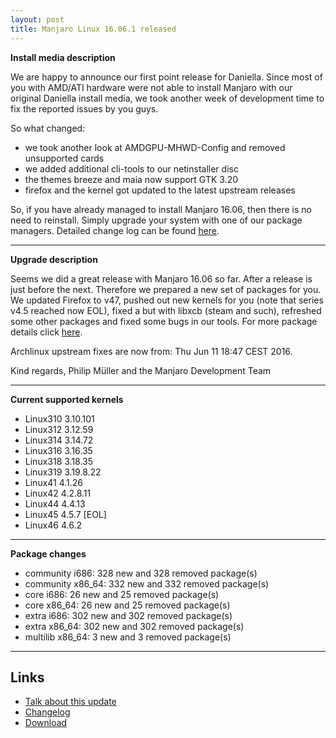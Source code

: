 ```yaml
---
layout: post
title: Manjaro Linux 16.06.1 released
---
```


**Install media description**

We are happy to announce our first point release for Daniella. Since most of you with AMD/ATI hardware were not able to install Manjaro with our original Daniella install media, we took another week of development time to fix the reported issues by you guys.

So what changed:

- we took another look at AMDGPU-MHWD-Config and removed unsupported cards
- we added additional cli-tools to our netinstaller disc
- the themes breeze and maia now support GTK 3.20
- firefox and the kernel got updated to the latest upstream releases

So, if you have already managed to install Manjaro 16.06, then there is no need to reinstall. Simply upgrade your system with one of our package managers. Detailed change log can be found [here](https://sourceforge.net/projects/manjarolinux/files/release/16.06.1/manjaro-16.06-16.06.1-change.log).

---

**Upgrade description**

Seems we did a great release with Manjaro 16.06 so far. After a release is just before the next. Therefore we prepared a new set of packages for you. We updated Firefox to v47, pushed out new kernels for you (note that series v4.5 reached now EOL), fixed a but with libxcb (steam and such), refreshed some other packages and fixed some bugs in our tools. For more package details click [here](https://gist.githubusercontent.com/philmmanjaro/f9983918a9b1d628b7686266d5a0f47b/raw/a6775496e5ed9ff92018f4b7ee505c78c3431d98/update-2016-06-11.txt).

Archlinux upstream fixes are now from: Thu Jun 11 18:47 CEST 2016.

Kind regards,
Philip Müller and the Manjaro Development Team

---

**Current supported kernels**

* Linux310 3.10.101
* Linux312 3.12.59
* Linux314 3.14.72
* Linux316 3.16.35
* Linux318 3.18.35
* Linux319 3.19.8.22
* Linux41  4.1.26
* Linux42  4.2.8.11
* Linux44  4.4.13
* Linux45  4.5.7 [EOL]
* Linux46  4.6.2

---

**Package changes**

* community i686:  328 new and 328 removed package(s)
* community x86_64:  332 new and 332 removed package(s)
* core i686:  26 new and 25 removed package(s)
* core x86_64:  26 new and 25 removed package(s)
* extra i686:  302 new and 302 removed package(s)
* extra x86_64:  302 new and 302 removed package(s)
* multilib x86_64:  3 new and 3 removed package(s)

---

## Links

* [Talk about this update](https://forum.manjaro.org/t/stable-release-manjaro-16-06-1/3868)
* [Changelog](https://gist.githubusercontent.com/philmmanjaro/f9983918a9b1d628b7686266d5a0f47b/raw/a6775496e5ed9ff92018f4b7ee505c78c3431d98/update-2016-06-11.txt)
* [Download](http://manjaro.github.io/download/) 
